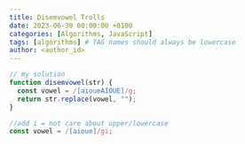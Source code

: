```yaml
---
title: Disemvowel Trolls
date: 2023-06-30 00:00:00 +0100
categories: [Algorithms, JavaScript]
tags: [algorithms] # TAG names should always be lowercase
author: <author_id>
---
```


```javascript
// my solution
function disemvowel(str) {
  const vowel = /[aioueAIOUE]/g;
  return str.replace(vowel, "");
}
```

```javascript
//add i = not care about upper/lowercase
const vowel = /[aioue]/gi;
```
